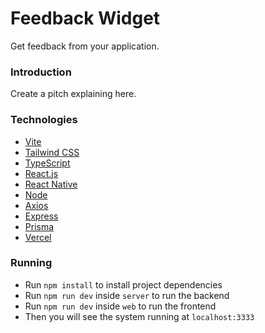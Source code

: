 # Feedback Widget

Get feedback from your application.

### Introduction

Create a pitch explaining here.

### Technologies

- [Vite](https://vitejs.dev/)
- [Tailwind CSS](https://tailwindcss.com/)
- [TypeScript](https://www.typescriptlang.org/)
- [React.js](https://reactjs.org/)
- [React Native](https://reactnative.dev/)
- [Node](https://nodejs.org/)
- [Axios](https://axios-http.com/)
- [Express](https://expressjs.com/)
- [Prisma](https://www.prisma.io/)
- [Vercel](https://vercel.com/)

### Running

- Run `npm install` to install project dependencies
- Run `npm run dev` inside `server` to run the backend
- Run `npm run dev` inside `web` to run the frontend
- Then you will see the system running at `localhost:3333`
